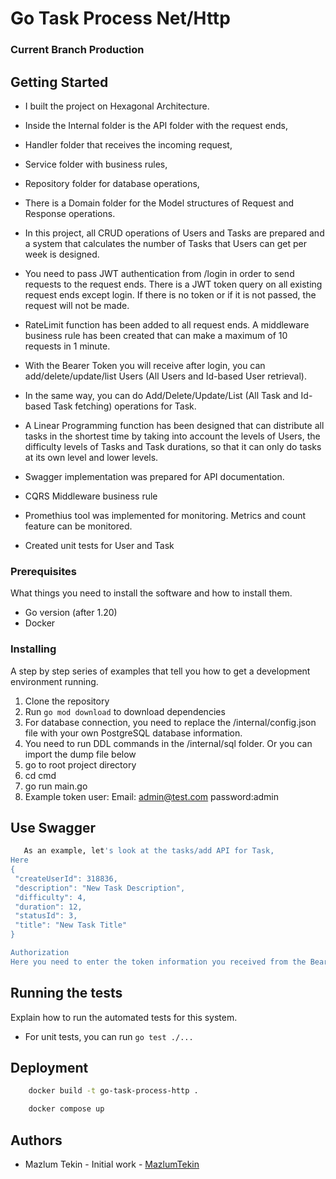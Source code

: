 # Go Task Process Net/Http

### Current Branch Production

## Getting Started

- I built the project on Hexagonal Architecture. 
- Inside the Internal folder is the API folder with the request ends,
- Handler folder that receives the incoming request,
- Service folder with business rules,
- Repository folder for database operations,
- There is a Domain folder for the Model structures of Request and Response operations.

- In this project, all CRUD operations of Users and Tasks are prepared and a system that calculates the number of Tasks that Users can get per week is designed.
- You need to pass JWT authentication from /login in order to send requests to the request ends. There is a JWT token query on all existing request ends except login. If there is no token or if it is not passed, the request will not be made.

- RateLimit function has been added to all request ends. A middleware business rule has been created that can make a maximum of 10 requests in 1 minute.

- With the Bearer Token you will receive after login, you can add/delete/update/list Users (All Users and Id-based User retrieval).

- In the same way, you can do Add/Delete/Update/List (All Task and Id-based Task fetching) operations for Task. 

- A Linear Programming function has been designed that can distribute all tasks in the shortest time by taking into account the levels of Users, the difficulty levels of Tasks and Task durations, so that it can only do tasks at its own level and lower levels.

- Swagger implementation was prepared for API documentation.
- CQRS Middleware business rule
- Promethius tool was implemented for monitoring. Metrics and count feature can be monitored.

- Created unit tests for User and Task

### Prerequisites

What things you need to install the software and how to install them.

- Go version (after 1.20)
- Docker

### Installing

A step by step series of examples that tell you how to get a development environment running.

1. Clone the repository
2. Run `go mod download` to download dependencies
3. For database connection, you need to replace the /internal/config.json file with your own PostgreSQL database information.
4. You need to run DDL commands in the /internal/sql folder. Or you can import the dump file below
5. go to root project directory
6. cd cmd
7. go run main.go
8. Example token user: Email: admin@test.com password:admin

## Use Swagger
```bash
   As an example, let's look at the tasks/add API for Task,
Here 
{
 "createUserId": 318836,
 "description": "New Task Description",
 "difficulty": 4,
 "duration": 12,
 "statusId": 3,
 "title": "New Task Title"
}

Authorization 
Here you need to enter the token information you received from the Bearer </login endpoint>.
```

## Running the tests

Explain how to run the automated tests for this system.

- For unit tests, you can run `go test ./...`

## Deployment

```bash
    docker build -t go-task-process-http .
```

```bash
    docker compose up
```


## Authors

- Mazlum Tekin - Initial work - [MazlumTekin](https://github.com/MazlumTekin1/Go-Task-Process-HTTP)
